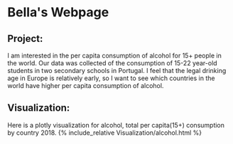 # Bella's Webpage


## Project: 

I am interested in the per capita consumption of alcohol for 15+ people in the world. Our data was collected of the consumption of 15-22 year-old students in two secondary schools in Portugal. I feel that the legal drinking age in Europe is relatively early, so I want to see which countries in the world have higher per capita consumption of alcohol.


## Visualization:

Here is a plotly visualization for alcohol, total per capita(15+) consumption by country 2018.
{% include_relative Visualization/alcohol.html %}